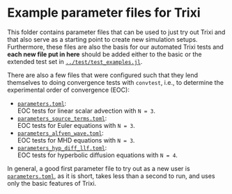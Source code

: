 # Example parameter files for Trixi
This folder contains parameter files that can be used to just try out Trixi and
that also serve as a starting point to create new simulation setups.
Furthermore, these files are also the basis for our automated Trixi tests and
**each new file put in here** should be added either to the basic or the extended test
set in [`../test/test_examples.jl`](../test/test_examples.jl).

There are also a few files that were configured such that they lend themselves
to doing convergence tests with `convtest`, i.e., to determine the experimental order
of convergence (EOC):

* [`parameters.toml`](parameters.toml):  
  EOC tests for linear scalar advection with `N = 3`.
* [`parameters_source_terms.toml`](parameters_source_terms.toml):  
  EOC tests for Euler equations with `N = 3`.
* [`parameters_alfven_wave.toml`](parameters_alfven_wave.toml):  
  EOC tests for MHD equations with `N = 3`.
* [`parameters_hyp_diff_llf.toml`](parameters_hyp_diff_llf.toml):  
  EOC tests for hyperbolic diffusion equations with `N = 4`.

In general, a good first parameter file to try out as a new user is
[`parameters.toml`](parameters.toml), as it is short, takes less than a second
to run, and uses only the basic features of Trixi.
